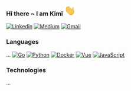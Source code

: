 ### Hi there ~ I am Kimi  <img src="https://raw.githubusercontent.com/kimi0230/kimi0230/master/gifs/Hi.gif" width="30px">


[![Linkedin](https://img.shields.io/badge/-LinkedIn-white?style=flat&logo=Linkedin&labelColor=0A66C2&logoColor=white&link=https://www.linkedin.com/in/kimi-tsai-354952111/)](https://www.linkedin.com/in/kimi-tsai-354952111/) [![Medium](https://img.shields.io/badge/-Medium-white?style=flat&labelColor=black&logo=medium&logoColor=white&link=https://www.linkedin.com/in/kimi-tsai-354952111/)](https://medium.com/@kimi0230) [![Gmail](https://img.shields.io/badge/-Gmail-white?style=flat&logo=gmail&labelColor=red&logoColor=white&link=mailto:kimi0230@gmail.com)](mailto:kimi0230@gmail.com)

### Languages
...
[![Go](https://img.shields.io/badge/-Go-white?style=flat&logo=go&logoColor=white&logoWidth=14&labelColor=04acd7)](https://github.com/kimi0230?tab=repositories&q=&type=&language=Go) [![Python](https://img.shields.io/badge/-Python-white?style=flat&logo=python&logoColor=white&labelColor=3776AB)](https://github.com/kimi0230?tab=repositories&q=&type=&language=python) [![Docker](https://img.shields.io/badge/-Docker-white?style=flat&logo=docker&logoColor=white&labelColor=2496ED)](https://github.com/kimi0230?tab=repositories&q=&type=&language=python) [![Vue](https://img.shields.io/badge/-Vue-white?style=flat&logo=vue.js&logoColor=white&labelColor=4FC08D)](https://github.com/kimi0230?tab=repositories&q=&type=&language=Vue) [![JavaScript](https://img.shields.io/badge/-JavaScript-white?style=flat&logo=JavaScript&logoColor=black&labelColor=F7DF1E)](https://github.com/kimi0230?tab=repositories&q=&type=&language=JavaScript)
### Technologies
...


<!--
**kimi0230/kimi0230** is a ✨ _special_ ✨ repository because its `README.md` (this file) appears on your GitHub profile.

Here are some ideas to get you started:

- 🔭 I’m currently working on ...
- 🌱 I’m currently learning ...
- 👯 I’m looking to collaborate on ...
- 🤔 I’m looking for help with ...
- 💬 Ask me about ...
- 📫 How to reach me: ...
- 😄 Pronouns: ...
- ⚡ Fun fact: ...

https://img.shields.io
https://simpleicons.org/
-->
